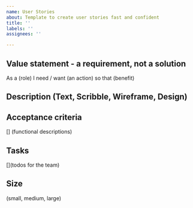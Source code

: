 ```yaml
---
name: User Stories
about: Template to create user stories fast and confident
title: ''
labels: ''
assignees: ''

---
```


## Value statement - a requirement, not a solution
As a (role)
I need / want (an action)
so that (benefit)

## Description (Text, Scribble, Wireframe, Design)

## Acceptance criteria
[] (functional descriptions)

## Tasks
[](todos for the team)

## Size
(small, medium, large)
